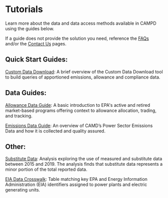 # Tutorials

Learn more about the data and data access methods available in CAMPD using the guides below.  

If a guide does not provide the solution you need, reference the [FAQs] and/or the [Contact Us] pages. 

## Quick Start Guides:

[Custom Data Download]: A brief overview of the Custom Data Download tool to build queries of apportioned emissions, allowance and compliance data.

## Data Guides:

[Allowance Data Guide]: A basic introduction to EPA's active and retired market-based programs offering context to allowance allocation, trading, and tracking.

[Emissions Data Guide]: An overview of CAMD’s Power Sector Emissions Data and how it is collected and quality assured.

## Other:

[Substitute Data]: Analysis exploring the use of measured and substitute data between 2015 and 2019. The analysis finds that substitute data represents a minor portion of the total reported data.

[EIA Data Crosswalk]: Table matching key EPA and Energy Information Administration (EIA) identifiers assigned to power plants and electric generating units.

[FAQs]: </help-support/faqs>
[Contact Us]: </help-support/contact-us>
[Custom Data Download]: <https://api.epa.gov/easey/dev/content-mgmt/campd/resources/CustomDataDownload-QuickStartGuide.pdf>
[Allowance Data Guide]: <#>
[Emissions Data Guide]: <#>
[Substitute Data]: <#>
[EIA Data Crosswalk]: <#>
